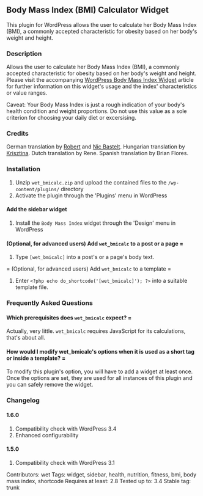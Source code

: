 ## Body Mass Index (BMI) Calculator Widget

This plugin for WordPress allows the user to calculate her Body Mass Index (BMI), a commonly accepted characteristic for obesity based on her body's weight and height.

### Description

Allows the user to calculate her Body Mass Index (BMI), a commonly accepted characteristic for obesity based on her body's weight and height. Please visit the accompanying [WordPress Body Mass Index Widget](http://bikinifigur.at/goodies/wp-bmi-rechner) article for further information on this widget's usage and the index' characteristics or value ranges.

Caveat: Your Body Mass Index is just a rough indication of your body's health condition and weight proportions. Do not use this value as a sole criterion for choosing your daily diet or excersising.

### Credits

German translation by [Robert](http://abnehmtipps.at/) and [Nic Bastelt](http://nicbastelt.com/).
Hungarian translation by [Krisztina](http://reisesuechtig.com/).
Dutch translation by Rene.
Spanish translation by Brian Flores.

### Installation

1. Unzip `wet_bmicalc.zip` and upload the contained files to the `/wp-content/plugins/` directory
1. Activate the plugin through the 'Plugins' menu in WordPress

#### Add the sidebar widget

1. Install the `Body Mass Index` widget through the 'Design' menu in WordPress

#### (Optional, for advanced users) Add `wet_bmicalc` to a post or a page =

1. Type `[wet_bmicalc]` into a post's or a page's body text.

= (Optional, for advanced users) Add `wet_bmicalc` to a template =

1. Enter `<?php echo do_shortcode('[wet_bmicalc]'); ?>` into a suitable template file.

### Frequently Asked Questions

#### Which prerequisites does `wet_bmicalc` expect? =

Actually, very little. `wet_bmicalc` requires JavaScript for its calculations, that's about all.

#### How would I modify wet_bmicalc's options when it is used as a short tag or inside a template? =

To modify this plugin's option, you will have to add a widget at least once. Once the options are set, they are used for all instances of this plugin and you can safely remove the widget.

### Changelog

#### 1.6.0

1. Compatibility check with WordPress 3.4
1. Enhanced configurability

#### 1.5.0

1. Compatibility check with WordPress 3.1

Contributors: wet
Tags: widget, sidebar, health, nutrition, fitness, bmi, body mass index, shortcode
Requires at least: 2.8
Tested up to: 3.4
Stable tag: trunk
